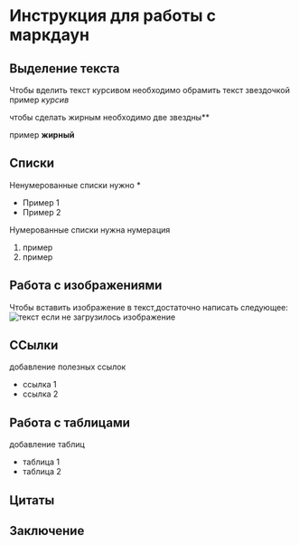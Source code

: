 # Инструкция для работы с маркдаун

## Выделение текста
 
 Чтобы вделить текст курсивом необходимо обрамить текст звездочкой
 пример *курсив*

 чтобы сделать жирным необходимо две звездны**
 
 пример **жирный**
## Списки

Ненумерованные списки нужно * 

* Пример 1
* Пример 2 

Нумерованные списки нужна нумерация
 
1. пример
2. пример 

## Работа с изображениями

Чтобы вставить изображение в текст,достаточно написать следующее:
![текст если не загрузилось изображение](Kotofei.jpg)


## ССылки
 добавление полезных ссылок

* ссылка 1
* ссылка 2
## Работа с таблицами

 добавление таблиц

* таблица 1
* таблица 2

## Цитаты

## Заключение
